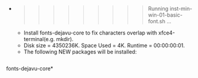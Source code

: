 * >>>>>>>>> Running inst-min-win-01-basic-font.sh ...
  * Install fonts-dejavu-core to fix characters overlap with xfce4-terminal(e.g. mkdir).
  * Disk size = 4350236K. Space Used = 4K. Runtime = 00:00:00:01.
  * The following NEW packages will be installed:
  ```bash
fonts-dejavu-core*
  ```
